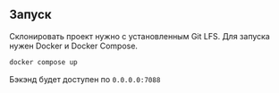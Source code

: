 ## Запуск
Склонировать проект нужно с установленным Git LFS. Для запуска нужен Docker и Docker Compose.
```bash
docker compose up
```
Бэкэнд будет доступен по `0.0.0.0:7088`